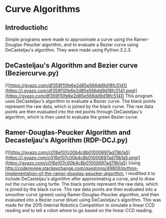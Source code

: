 # Curve Algorithms

## Introductiohc
Simple programs were made to approximate a curve using the Ramer-Douglas-Peucker algorithm, and to evaluate a Bezier curve using DeCasteljau's algorithm. They were made using Python 3.2.3.

## DeCasteljau's Algorithm and Bezier curve (Beziercurve.py)
[![https://gyazo.com/df359f10fe6e2d85e566dd9d18fc5141](https://i.gyazo.com/df359f10fe6e2d85e566dd9d18fc5141.png)](https://gyazo.com/df359f10fe6e2d85e566dd9d18fc5141)
This program uses DeCasteljau's algorithm to evaluate a Bezier curve. The black points represent the raw data, which is joined by the black curve. The raw data points are then evaluated into the red points through DeCasteljau's algorithm, which is then used to evaluate the green Bezier curve.

## Ramer-Douglas-Peucker Algorithm and Decasteljau's Algorithm (RDP-DCJ.py)
[![https://gyazo.com/c016e107c00b4c8b01000697ad79b1a5](https://i.gyazo.com/c016e107c00b4c8b01000697ad79b1a5.png)](https://gyazo.com/c016e107c00b4c8b01000697ad79b1a5)
Using http://codereview.stackexchange.com/questions/49809/python-implementation-of-the-ramer-douglas-peucker-algorithm, I modified it to include DeCasteljau's algorithm after approximating a curve, and to draw out the curves using turtle. The black points represent the raw data, which is joined by the black curve. The raw data points are then evaluated into a smoother curve (green) using Ramer-Douglas-Peucker algorithm, and then evaluated into a Bezier curve (blue) using DeCasteljau's algorithm. This was made for the 2015 Internal Robotics Competition to simulate a linear CCD reading and to tell a robot where to go based on the linear CCD reading.